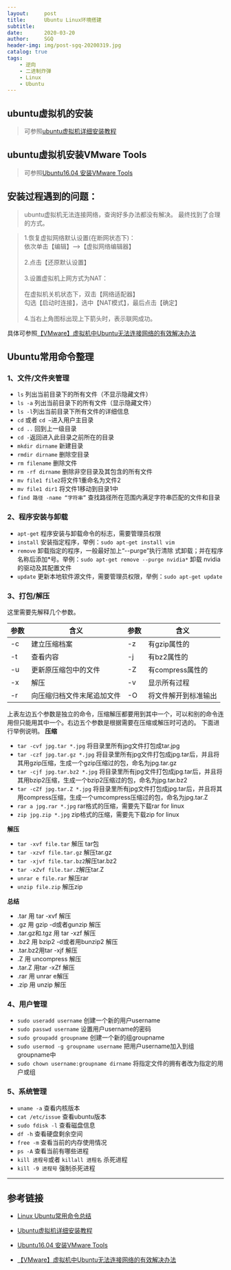 ```yaml
---
layout:     post
title:      Ubuntu Linux环境搭建
subtitle:   
date:       2020-03-20
author:     SGQ
header-img: img/post-sgq-20200319.jpg
catalog: true
tags:
    - 逆向
    - 二进制炸弹
    - Linux
    - Ubuntu
---
```






## ubuntu虚拟机的安装

>
> 可参照[ubuntu虚拟机详细安装教程](http://corina.cc/article/51/)
>

## ubuntu虚拟机安装VMware Tools

>
>
>可参照[Ubuntu16.04 安装VMware Tools](http://corina.cc/article/104/)
>
>

## 安装过程遇到的问题：
>
>ubuntu虚拟机无法连接网络，查询好多办法都没有解决。
最终找到了合理的方式。
>


>1.恢复虚拟网络默认设置(在断网状态下)：<br>
 依次单击【编辑】-->【虚拟网络编辑器】<br><br>
 2.点击【还原默认设置】<br><br>
3.设置虚拟机上网方式为NAT：<br><br>
在虚拟机关机状态下，双击【网络适配器】<br>
勾选【启动时连接】，选中【NAT模式】，最后点击【确定】<br><br>
4.当右上角图标出现上下箭头时，表示联网成功。<br>
>


具体可参照[【VMware】虚拟机中Ubuntu无法连接网络的有效解决办法](https://blog.csdn.net/u013554213/article/details/79408084?depth_1-utm_source=distribute.pc_relevant.none-task&utm_source=distribute.pc_relevant.none-task)

## Ubuntu常用命令整理

### 1、文件/文件夹管理


*   `ls` 列出当前目录下的所有文件（不显示隐藏文件）
*   `ls -a` 列出当前目录下的所有文件（显示隐藏文件）
*   `ls -l`列出当前目录下所有文件的详细信息
*   `cd` 或者 `cd ~`进入用户主目录
*   `cd ..` 回到上一级目录
*   `cd -`返回进入此目录之前所在的目录
*   `mkdir dirname` 新建目录
*   `rmdir dirname` 删除空目录
*   `rm filename` 删除文件
*   `rm -rf dirname` 删除非空目录及其包含的所有文件
*   `mv file1 file2`将文件1重命名为文件2
*   `mv file1 dir1` 将文件1移动到目录1中
*   `find 路径 -name “字符串”` 查找路径所在范围内满足字符串匹配的文件和目录

### 2、程序安装与卸载

*   `apt-get` 程序安装与卸载命令的标志，需要管理员权限
*   `install` 安装指定程序，举例：`sudo apt-get install vim`
*   `remove` 卸载指定的程序，一般最好加上“--purge”执行清除
    式卸载；并在程序名称后添加*号。举例：`sudo apt-get remove --purge nvidia*` 卸载 nvidia 的驱动及其配置文件
*   `update` 更新本地软件源文件，需要管理员权限，举例：`sudo apt-get update`

### 3、打包/解压

这里需要先解释几个参数。

| 参数 | 含义 | 参数 | 含义 |
| --- | --- | --- | --- |
| -c | 建立压缩档案 | -z | 有gzip属性的 |
| -t | 查看内容 | -j | 有bz2属性的 |
| -u | 更新原压缩包中的文件 | -Z | 有compress属性的 |
| -x | 解压 | -v | 显示所有过程 |
| -r | 向压缩归档文件末尾追加文件 | -O | 将文件解开到标准输出 |

上表左边五个参数是独立的命令，压缩解压都要用到其中一个，可以和别的命令连用但只能用其中一个。右边五个参数是根据需要在压缩或解压时可选的。
下面进行举例说明。
**压缩**

*   `tar -cvf jpg.tar *.jpg` 将目录里所有jpg文件打包成tar.jpg
*   `tar -czf jpg.tar.gz *.jpg` 将目录里所有jpg文件打包成jpg.tar后，并且将其用gzip压缩，生成一个gzip压缩过的包，命名为jpg.tar.gz
*   `tar -cjf jpg.tar.bz2 *.jpg` 将目录里所有jpg文件打包成jpg.tar后，并且将其用bzip2压缩，生成一个bzip2压缩过的包，命名为jpg.tar.bz2
*   `tar -cZf jpg.tar.Z *.jpg` 将目录里所有jpg文件打包成jpg.tar后，并且将其用compress压缩，生成一个umcompress压缩过的包，命名为jpg.tar.Z
*   `rar a jpg.rar *.jpg` rar格式的压缩，需要先下载rar for linux
*   `zip jpg.zip *.jpg` zip格式的压缩，需要先下载zip for linux

**解压**

*   `tar -xvf file.tar` 解压 tar包
*   `tar -xzvf file.tar.gz` 解压tar.gz
*   `tar -xjvf file.tar.bz2`解压tar.bz2
*   `tar -xZvf file.tar.Z`解压tar.Z
*   `unrar e file.rar` 解压rar
*   `unzip file.zip` 解压zip

**总结**
* .tar 用 tar -xvf 解压
* .gz 用 gzip -d或者gunzip 解压
* .tar.gz和.tgz 用 tar -xzf 解压
* .bz2 用 bzip2 -d或者用bunzip2 解压
* .tar.bz2用tar -xjf 解压
* .Z 用 uncompress 解压
* .tar.Z 用tar -xZf 解压
* .rar 用 unrar e解压
* .zip 用 unzip 解压

### 4、用户管理

*   `sudo useradd username` 创建一个新的用户username
*   `sudo passwd username` 设置用户username的密码
*   `sudo groupadd groupname` 创建一个新的组groupname
*   `sudo usermod -g groupname username` 把用户username加入到组groupname中
*   `sudo chown username:groupname dirname` 将指定文件的拥有者改为指定的用户或组

### 5、系统管理

*   `uname -a` 查看内核版本
*   `cat /etc/issue` 查看ubuntu版本
*   `sudo fdisk -l` 查看磁盘信息
*   `df -h` 查看硬盘剩余空间
*   `free -m` 查看当前的内存使用情况
*   `ps -A` 查看当前有哪些进程
*   `kill 进程号`或者 `killall 进程名` 杀死进程
*   `kill -9 进程号` 强制杀死进程


----------


## 参考链接

* [Linux Ubuntu常用命令总结](https://blog.csdn.net/simongeek/article/details/45271089)
* [Ubuntu虚拟机详细安装教程](http://corina.cc/article/51/)
  
* [Ubuntu16.04 安装VMware Tools](http://corina.cc/article/104/)
* [【VMware】虚拟机中Ubuntu无法连接网络的有效解决办法](https://blog.csdn.net/u013554213/article/details/79408084?depth_1-utm_source=distribute.pc_relevant.none-task&utm_source=distribute.pc_relevant.none-task)



































































